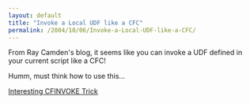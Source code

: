 ```yaml
---
layout: default
title: "Invoke a Local UDF like a CFC"
permalink: /2004/10/06/Invoke-a-Local-UDF-like-a-CFC/
---
```


<P>From Ray Camden's blog, it seems like you can invoke a UDF defined in your current script like a CFC!</P>
<P>Humm, must think how to use this...</P>
<P><A class="" href="http://www.camdenfamily.com/morpheus/blog/index.cfm?mode=entry&amp;entry=6A6D1E52-FB23-9D59-C09672048C1B8568" target=_blank>Interesting CFINVOKE Trick</A></P>